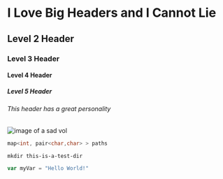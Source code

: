 # I Love Big Headers and I Cannot Lie

## Level 2 Header

### Level 3 Header

#### Level 4 Header

##### Level 5 Header

###### This header has a great personality

![image of a sad vol](https://cdn.vox-cdn.com/thumbor/OWZ9D1yDb8-6v6CGAF76ZZS0a5w=/0x0:3131x2371/1200x0/filters:focal(0x0:3131x2371):no_upscale()/cdn.vox-cdn.com/uploads/chorus_asset/file/13154479/usa_today_10359715.jpg)

``` c++
map<int, pair<char,char> > paths
```
```
mkdir this-is-a-test-dir
```
``` javascript
var myVar = "Hello World!"
```
